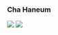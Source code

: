 <h3>Cha Haneum</h3>

<!--<h3>Greetings.<br/>
I am a developer,</br>
Cha Haneum.</h3>-->

<a href="https://chebread.github.io"><img src="https://img.shields.io/badge/Blog-000000?style=round-square&logo=GitHub&logoColor=white"></a> <a href="mailto:fromhaneum@gmail.com"><img src="https://img.shields.io/badge/Email-000000?style=round-square&logo=Gmail&logoColor=white"></a>
